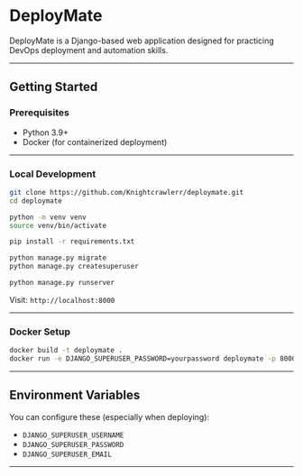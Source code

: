 # DeployMate
DeployMate is a Django-based web application designed for practicing DevOps deployment and automation skills.

---

## Getting Started

### Prerequisites

- Python 3.9+
- Docker (for containerized deployment)

---

### Local Development

```bash
git clone https://github.com/Knightcrawlerr/deploymate.git
cd deploymate

python -m venv venv
source venv/bin/activate

pip install -r requirements.txt

python manage.py migrate
python manage.py createsuperuser

python manage.py runserver
```

Visit: `http://localhost:8000`

---

### Docker Setup

```bash
docker build -t deploymate .
docker run -e DJANGO_SUPERUSER_PASSWORD=yourpassword deploymate -p 8000:8000
```

---

## Environment Variables

You can configure these (especially when deploying):

- `DJANGO_SUPERUSER_USERNAME`
- `DJANGO_SUPERUSER_PASSWORD`
- `DJANGO_SUPERUSER_EMAIL`

---

